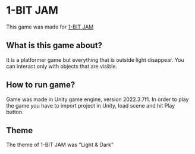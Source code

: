 # 1-BIT JAM
This game was made for [1-BIT JAM](https://itch.io/jam/1-bit-jam-wow)
## What is this game about?
It is a platformer game but everything that is outside light disappear. You can interact only with objects that are visible.
## How to run game?
Game was made in Unity game engine, version 2022.3.7f1. In order to play the game you have to import project in Unity, load scene and hit Play button.
## Theme
The theme of 1-BIT JAM was "Light & Dark"